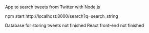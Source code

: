 App to search tweets from Twitter with Node.js

npm start
http://localhost:8000/search?q=search_string

Database for storing tweets not finished
React front-end not finished
